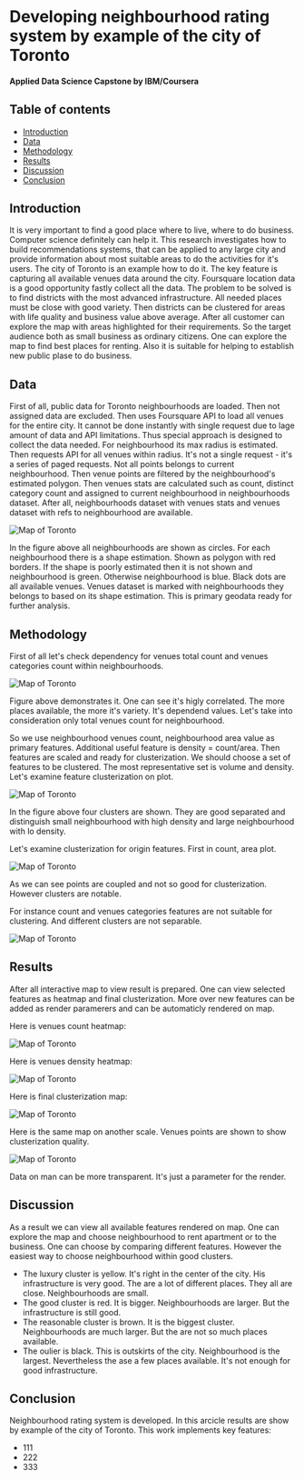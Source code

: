 # Developing neighbourhood rating system by example of the city of Toronto
#### Applied Data Science Capstone by IBM/Coursera
## Table of contents
* [Introduction](#introduction)
* [Data](#data)
* [Methodology](#methodology)
* [Results](#results)
* [Discussion](#discussion)
* [Conclusion](#conclusion)
## Introduction <a name="introduction"></a>
It is very important to find a good place where to live, where to do business. Computer science definitely can help it. This research investigates how to build recommendations systems, that can be applied to any large city and provide information about most suitable areas to do the activities for it's users. The city of Toronto is an example how to do it. The key feature is capturing all available venues data around the city. Foursquare location data is a good opportunity fastly collect all the data. The problem to be solved is to find districts with the most advanced infrastructure. All needed places must be close with good variety. Then districts can be clustered for areas with life quality and business value above average. After all customer can explore the map with areas highlighted for their requirements. So the target audience both as small business as ordinary citizens. One can explore the map to find best places for renting. Also it is suitable for helping to establish new public plase to do business.
## Data <a name="data"></a>
First of all, public data for Toronto neighbourhoods are loaded. Then not assigned data are excluded. Then uses Foursquare API to load all venues for the entire city. It cannot be done instantly with single request due to lage amount of data and API limitations. Thus special approach is designed to collect the data needed. For neighbourhood its max radius is estimated. Then requests API for all venues within radius. It's not a single request - it's a series of paged requests. Not all points belongs to current neighbourhood. Then venue points are filtered by the neighbourhood's estimated polygon. Then venues stats are calculated such as count, distinct category count and assigned to current neighbourhood in neighbourhoods dataset. After all, neighbourhoods dataset with venues stats and venues dataset with refs to neighbourhood are available.

![Map of Toronto](/map_polygons.jpg)

In the figure above all neighbourhoods are shown as circles. For each neighbourhood there is a shape estimation. Shown as polygon with red borders. If the shape is poorly estimated then it is not shown and neighbourhood is green. Otherwise neighbourhood is blue. Black dots are all available venues. Venues dataset is marked with neighbourhoods they belongs to based on its shape estimation. This is primary geodata ready for further analysis.
## Methodology <a name="methodology"></a>
First of all let's check dependency for venues total count and venues categories count within neighbourhoods.

![Map of Toronto](/fig_count_cat.jpg)

Figure above demonstrates it. One can see it's higly correlated. The more places available, the more it's variety. It's dependend values. Let's take into consideration only total venues count for neighbourhood.

So we use neighbourhood venues count, neighbourhood area value as primary features. Additional useful feature is density = count/area.
Then features are scaled and ready for clusterization. We should choose a set of features to be clustered. The most representative set is volume and density. Let's examine feature clusterization on plot.

![Map of Toronto](/fig_volume_density_cluster.jpg)

In the figure above four clusters are shown. They are good separated and distinguish small neighbourhood with high density and large neighbourhood with lo density.

Let's examine clusterization for origin features. First in count, area plot.

![Map of Toronto](/fig_count_volume_cluster.jpg)

As we can see points are coupled and not so good for clusterization. However clusters are notable.

For instance count and venues categories features are not suitable for clustering. And different clusters are not separable.

![Map of Toronto](/fig_count_cat_cluster.jpg)

## Results <a name="results"></a>
After all interactive map to view result is prepared. One can view selected features as heatmap and final clusterization. More over new features can be added as render paramerers and can be automaticly rendered on map.

Here is venues count heatmap:

![Map of Toronto](/map_venues_count.jpg)

Here is venues density heatmap:

![Map of Toronto](/map_density.jpg)

Here is final clusterization map:

![Map of Toronto](/map_cluster.jpg)

Here is the same map on another scale. Venues points are shown to show clusterization quality.

![Map of Toronto](/map_cluster_detailed.jpg)

Data on man can be more transparent. It's just a parameter for the render.

## Discussion <a name="discussion"></a>
As a result we can view all available features rendered on map. One can explore the map and choose neighbourhood to rent apartment or to the business. One can choose by comparing different features. However the easiest way to choose neighbourhood within good clusters.
* The luxury cluster is yellow. It's right in the center of the city. His infrastructure is very good. The are a lot of different places. They all are close. Neighbourhoods are small.
* The good cluster is red. It is bigger. Neighbourhoods are larger. But the infrastructure is still good.
* The reasonable cluster is brown. It is the biggest cluster. Neighbourhoods are much larger. But the are not so much places available.
* The oulier is black. This is outskirts of the city. Neighbourhood is the largest. Nevertheless the ase a few places available. It's not enough for good infrastructure.

## Conclusion <a name="conclusion"></a>
Neighbourhood rating system is developed. In this arcicle results are show by example of the city of Toronto. This work implements key features:
* 111
* 222
* 333


